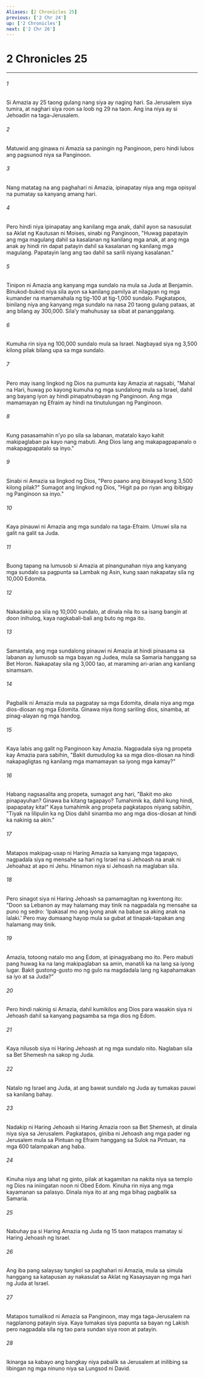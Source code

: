 ```yaml
---
Aliases: [2 Chronicles 25]
previous: ['2 Chr 24']
up: ['2 Chronicles']
next: ['2 Chr 26']
---
```

# 2 Chronicles 25

***






















###### 1 










Si Amazia ay 25 taong gulang nang siya ay naging hari. Sa Jerusalem siya tumira, at naghari siya roon sa loob ng 29 na taon. Ang ina niya ay si Jehoadin na taga-Jerusalem. 





















###### 2 










Matuwid ang ginawa ni Amazia sa paningin ng Panginoon, pero hindi lubos ang pagsunod niya sa Panginoon. 





















###### 3 










Nang matatag na ang paghahari ni Amazia, ipinapatay niya ang mga opisyal na pumatay sa kanyang amang hari. 





















###### 4 










Pero hindi niya ipinapatay ang kanilang mga anak, dahil ayon sa nasusulat sa Aklat ng Kautusan ni Moises, sinabi ng Panginoon, "Huwag papatayin ang mga magulang dahil sa kasalanan ng kanilang mga anak, at ang mga anak ay hindi rin dapat patayin dahil sa kasalanan ng kanilang mga magulang. Papatayin lang ang tao dahil sa sarili niyang kasalanan." 





















###### 5 










Tinipon ni Amazia ang kanyang mga sundalo na mula sa Juda at Benjamin. Binukod-bukod niya sila ayon sa kanilang pamilya at nilagyan ng mga kumander na mamamahala ng tig-100 at tig-1,000 sundalo. Pagkatapos, binilang niya ang kanyang mga sundalo na nasa 20 taong gulang pataas, at ang bilang ay 300,000. Silaʼy mahuhusay sa sibat at pananggalang. 





















###### 6 










Kumuha rin siya ng 100,000 sundalo mula sa Israel. Nagbayad siya ng 3,500 kilong pilak bilang upa sa mga sundalo. 





















###### 7 










Pero may isang lingkod ng Dios na pumunta kay Amazia at nagsabi, "Mahal na Hari, huwag po kayong kumuha ng mga sundalong mula sa Israel, dahil ang bayang iyon ay hindi pinapatnubayan ng Panginoon. Ang mga mamamayan ng Efraim ay hindi na tinutulungan ng Panginoon. 





















###### 8 










Kung pasasamahin nʼyo po sila sa labanan, matatalo kayo kahit makipaglaban pa kayo nang mabuti. Ang Dios lang ang makapagpapanalo o makapagpapatalo sa inyo." 





















###### 9 










Sinabi ni Amazia sa lingkod ng Dios, "Pero paano ang ibinayad kong 3,500 kilong pilak?" Sumagot ang lingkod ng Dios, "Higit pa po riyan ang ibibigay ng Panginoon sa inyo." 





















###### 10 










Kaya pinauwi ni Amazia ang mga sundalo na taga-Efraim. Umuwi sila na galit na galit sa Juda. 





















###### 11 










Buong tapang na lumusob si Amazia at pinangunahan niya ang kanyang mga sundalo sa pagpunta sa Lambak ng Asin, kung saan nakapatay sila ng 10,000 Edomita. 





















###### 12 










Nakadakip pa sila ng 10,000 sundalo, at dinala nila ito sa isang bangin at doon inihulog, kaya nagkabali-bali ang buto ng mga ito. 





















###### 13 










Samantala, ang mga sundalong pinauwi ni Amazia at hindi pinasama sa labanan ay lumusob sa mga bayan ng Judea, mula sa Samaria hanggang sa Bet Horon. Nakapatay sila ng 3,000 tao, at maraming ari-arian ang kanilang sinamsam. 





















###### 14 










Pagbalik ni Amazia mula sa pagpatay sa mga Edomita, dinala niya ang mga dios-diosan ng mga Edomita. Ginawa niya itong sariling dios, sinamba, at pinag-alayan ng mga handog. 





















###### 15 










Kaya labis ang galit ng Panginoon kay Amazia. Nagpadala siya ng propeta kay Amazia para sabihin, "Bakit dumudulog ka sa mga dios-diosan na hindi nakapagligtas ng kanilang mga mamamayan sa iyong mga kamay?" 





















###### 16 










Habang nagsasalita ang propeta, sumagot ang hari, "Bakit mo ako pinapayuhan? Ginawa ba kitang tagapayo? Tumahimik ka, dahil kung hindi, ipapapatay kita!" Kaya tumahimik ang propeta pagkatapos niyang sabihin, "Tiyak na lilipulin ka ng Dios dahil sinamba mo ang mga dios-diosan at hindi ka nakinig sa akin." 





















###### 17 










Matapos makipag-usap ni Haring Amazia sa kanyang mga tagapayo, nagpadala siya ng mensahe sa hari ng Israel na si Jehoash na anak ni Jehoahaz at apo ni Jehu. Hinamon niya si Jehoash na maglaban sila. 





















###### 18 










Pero sinagot siya ni Haring Jehoash sa pamamagitan ng kwentong ito: "Doon sa Lebanon ay may halamang may tinik na nagpadala ng mensahe sa puno ng sedro: 'Ipakasal mo ang iyong anak na babae sa aking anak na lalaki.' Pero may dumaang hayop mula sa gubat at tinapak-tapakan ang halamang may tinik. 





















###### 19 










Amazia, totoong natalo mo ang Edom, at ipinagyabang mo ito. Pero mabuti pang huwag ka na lang makipaglaban sa amin, manatili ka na lang sa iyong lugar. Bakit gustong-gusto mo ng gulo na magdadala lang ng kapahamakan sa iyo at sa Juda?" 





















###### 20 










Pero hindi nakinig si Amazia, dahil kumikilos ang Dios para wasakin siya ni Jehoash dahil sa kanyang pagsamba sa mga dios ng Edom. 





















###### 21 










Kaya nilusob siya ni Haring Jehoash at ng mga sundalo nito. Naglaban sila sa Bet Shemesh na sakop ng Juda. 





















###### 22 










Natalo ng Israel ang Juda, at ang bawat sundalo ng Juda ay tumakas pauwi sa kanilang bahay. 





















###### 23 










Nadakip ni Haring Jehoash si Haring Amazia roon sa Bet Shemesh, at dinala niya siya sa Jerusalem. Pagkatapos, giniba ni Jehoash ang mga pader ng Jerusalem mula sa Pintuan ng Efraim hanggang sa Sulok na Pintuan, na mga 600 talampakan ang haba. 





















###### 24 










Kinuha niya ang lahat ng ginto, pilak at kagamitan na nakita niya sa templo ng Dios na iniingatan noon ni Obed Edom. Kinuha rin niya ang mga kayamanan sa palasyo. Dinala niya ito at ang mga bihag pagbalik sa Samaria. 





















###### 25 










Nabuhay pa si Haring Amazia ng Juda ng 15 taon matapos mamatay si Haring Jehoash ng Israel. 





















###### 26 










Ang iba pang salaysay tungkol sa paghahari ni Amazia, mula sa simula hanggang sa katapusan ay nakasulat sa Aklat ng Kasaysayan ng mga hari ng Juda at Israel. 





















###### 27 










Matapos tumalikod ni Amazia sa Panginoon, may mga taga-Jerusalem na nagplanong patayin siya. Kaya tumakas siya papunta sa bayan ng Lakish pero nagpadala sila ng tao para sundan siya roon at patayin. 





















###### 28 










Ikinarga sa kabayo ang bangkay niya pabalik sa Jerusalem at inilibing sa libingan ng mga ninuno niya sa Lungsod ni David.
